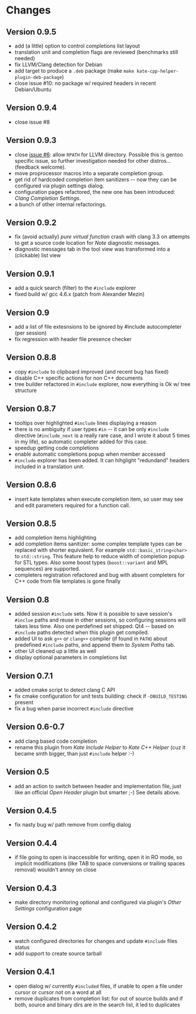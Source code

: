 Changes
=======

Version 0.9.5
-------------

* add (a little) option to control completions list layout
* translation unit and completion flags are reviewed (benchmarks still needed)
* fix LLVM/Clang detection for Debian
* add target to produce a ``.deb`` package (make `make kate-cpp-helper-plugin-deb-package`)
* close issue #10: no package w/ required headers in recent Debian/Ubuntu

Version 0.9.4
-------------

* close issue #8

Version 0.9.3
-------------

* close [issue #6](https://github.com/zaufi/kate-cpp-helper-plugin/issues/6): allow `RPATH`
  for LLVM directory. Possible this is gentoo specific issue, so further investigation needed
  for other distros... (feedback welcome).
* move proprocessor macros into a separate completion group.
* get rid of hardcoded completion item sanitizers -- now they can be configured via plugin
  settings dialog.
* configuration pages refactored, the new one has been introduced: _Clang Completion Settings_.
* a bunch of other internal refactorings.

Version 0.9.2
-------------

* fix (avoid actually) _pure virtual function_ crash with clang 3.3 on
  attempts to get a source code location for _Note_ diagnostic messages.
* diagnostic messages tab in the tool view was transformed into a (clickable) list view

Version 0.9.1
-------------

* add a quick search (filter) to the `#include` explorer
* fixed build w/ gcc 4.6.x (patch from Alexander Mezin)

Version 0.9
-----------

* add a list of file extesnsions to be ignored by #include autocompleter (per session)
* fix regression with header file presence checker

Version 0.8.8
-------------

* copy `#include` to clipboard improved (and recent bug has fixed)
* disable C++ specific actions for non C++ documents
* tree builder refactored in `#include` explorer, now everything is Ok w/ tree structure

Version 0.8.7
-------------

* tooltips over highlighted `#include` lines displaying a reason
* there is no ambiguity if user types `#in` -- it can be only `#include` directive
  (`#include_next` is a really rare case, and I wrote it about 5 times in my life),
  so automatic completer added for this case.
* speedup getting code completions
* enable automatic completions popup when member accessed
* `#include` explorer has been added. It can hihglight "redundand" headers included in a translation unit.

Version 0.8.6
-------------

* insert kate templates when execute completion item, so user may see and edit parameters required
  for a function call.

Version 0.8.5
-------------

* add completion items highlighting
* add completion items sanitizer: some complex template types can be replaced with shorter equivalent.
  For example `std::basic_string<char>` to `std::string`. This feature help to reduce width of completion
  popup for STL types. Also some boost types (`boost::variant` and MPL sequences) are supported.
* completers registration refactored and bug with absent completers for C++ code from file templates
  is gone finally

Version 0.8
-----------

* added session `#include` sets. Now it is possible to save session's `#inclue` paths and reuse in other
  sessions, so configuring sessions will takes less time. Also one perdefined set shipped: Qt4 --
  based on `#include` paths detected when this plugin get compiled.
* added UI to ask `g++` or `clang++` compiler (if found in `PATH`) about predefined `#include` paths,
  and append them to _System Paths_ tab.
* other UI cleaned up a little as well
* display optional parameters in completions list

Version 0.7.1
-------------

* added cmake script to detect clang C API
* fix cmake configuration for unit tests building: check if `-DBUILD_TESTING` present
* fix a bug when parse incorrect `#include` directive

Version 0.6-0.7
---------------

* add clang based code completion
* rename this plugin from _Kate Include Helper_ to _Kate C++ Helper_ (cuz it became smth bigger, than
  just `#include` helper :-)

Version 0.5
-----------

* add an action to switch between header and implementation file, just like an official *Open Header*
  plugin but smarter ;-) See details above.

Version 0.4.5
-------------

* fix nasty bug w/ path remove from config dialog

Version 0.4.4
-------------

* if file going to open is inaccessible for writing, open it in RO mode, so implicit modifications
  (like TAB to space conversions or trailing spaces removal) wouldn't annoy on close

Version 0.4.3
-------------

* make directory monitoring optional and configured via plugin's *Other Settings* configuration page

Version 0.4.2
-------------

* watch configured directories for changes and update `#include` files status
* add support to create source tarball

Version 0.4.1
-------------

* open dialog w/ currently `#included` files, if unable to open a file under cursor
  or cursor not on a word at all
* remove duplicates from completion list: for out of source builds and if both, source
  and binary dirs are in the search list, it led to duplicates
